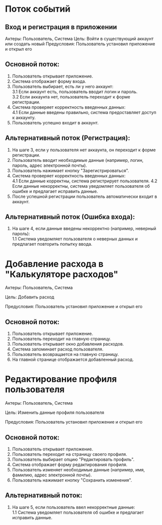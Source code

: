 # Поток событий
## Вход и регистрация в приложении
Актеры: Пользователь, Система
Цель: Войти в существующий аккаунт или создать новый
Предусловия: Пользователь установил приложение и открыл его

## Основной поток:
1. Пользователь открывает приложение. 
2. Система отображает форму входа. 
3. Пользователь выбирает, есть ли у него аккаунт:    
  3.1 Если аккаунт есть, пользователь вводит логин и пароль.  
  3.2 Если аккаунта нет, пользователь переходит к форме регистрации.  
4. Система проверяет корректность введенных данных:   
  4.1 Если данные введены правильно, система предоставляет доступ к аккаунту.  
5. Пользователь успешно входит в аккаунт. 

## Альтернативный поток (Регистрация):
1. На шаге 3, если у пользователя нет аккаунта, он переходит к форме регистрации. 
2. Пользователь вводит необходимые данные (например, логин, пароль, адрес электронной почты). 
3. Пользователь нажимает кнопку "Зарегистрироваться". 
4. Система проверяет корректность введенных данных:   
  4.1 Если данные корректны, система регистрирует пользователя. 
  4.2 Если данные некорректны, система уведомляет пользователя об ошибке и предлагает исправить данные. 
5. После успешной регистрации пользователь автоматически входит в аккаунт. 

## Альтернативный поток (Ошибка входа):
1. На шаге 4, если данные введены некорректно (например, неверный пароль):   
  1.1 Система уведомляет пользователя о неверных данных и предлагает повторить попытку ввода.


# Добавление расхода в "Калькуляторе расходов"
Актеры: Пользователь, Система 

Цель: Добавить расход 

Предусловия: Пользователь установил приложение и открыл его 

## Основной поток:  
1. Пользователь открывает приложение. 
2. Пользователь переходит на главную страницу. 
3. Пользователь открывает окно добавления расходов. 
4. Система запоминает расход пользователя. 
5. Пользователь возвращается на главную страницу. 
6. На главной странице отображается добавленный расход. 

# Редактирование профиля пользователя
Актеры: Пользователь, Система 

Цель: Изменить данные профиля пользователя 

Предусловия: Пользователь установил приложение и открыл его 

## Основной поток: 
1. Пользователь открывает приложение. 
2. Пользователь переходит на страницу своего профиля. 
3. Пользователь выбирает опцию "Редактировать профиль". 
4. Система отображает форму редактирования профиля. 
5. Пользователь изменяет необходимые данные (например, имя, фамилию, адрес электронной почты). 
6. Пользователь нажимает кнопку "Сохранить изменения". 
## Альтернативный поток:  
1. На шаге 5, если пользователь ввел некорректные данные:   
  1.1 Система уведомляет пользователя об ошибке и предлагает исправить данные. 
   
